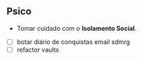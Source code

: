 ## Psico
- Tomar cuidado com o **Isolamento Social**.




- [ ] botar diário de conquistas email sdmrg
- [ ] refactor vaults
